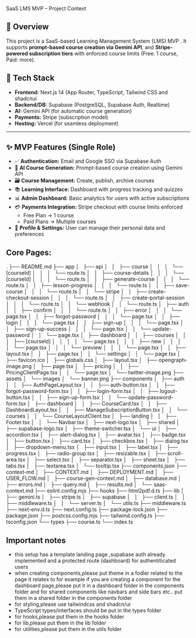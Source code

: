  SaaS LMS MVP – Project Context

## 📌 Overview

This project is a SaaS-based Learning Management System (LMS) MVP . It supports **prompt-based course creation via Gemini API**, and **Stripe-powered subscription tiers** with enforced course limits (Free: 1 course, Paid: more).

## 🧱 Tech Stack

- **Frontend:** Next.js 14 (App Router, TypeScript, Tailwind CSS and shadcnui
- **Backend/DB:** Supabase (PostgreSQL, Supabase Auth, Realtime)
- **AI:** Gemini API (for automatic course generation)
- **Payments:** Stripe (subscription model)
- **Hosting:** Vercel (for seamless deployment)

---

## ✨ MVP Features (Single Role)

- ✅ **Authentication:** Email and Google SSO via Supabase Auth
- 🧠 **AI Course Generation:** Prompt-based course creation using Gemini API
- 🗃️ **Course Management:** Create, publish, archive courses
- 📚 **Learning Interface:** Dashboard with progress tracking and quizzes
- 📊 **Admin Dashboard:** Basic analytics for users with active subscriptions
- 💳 **Payments Integration:** Stripe checkout with course limits enforced
  - Free Plan → 1 course
  - Paid Plans → Multiple courses
- 👤 **Profile & Settings:** User can manage their personal data and preferences

## **Core Pages:**
.
├── README.md
├── app
│   ├── api
│   │   ├── course
│   │   │   └── [courseId]
│   │   │       └── route.ts
│   │   ├── course-details
│   │   │   └── [courseId]
│   │   │       └── route.ts
│   │   ├── generate-course
│   │   │   └── route.ts
│   │   ├── lesson-progress
│   │   │   └── route.ts
│   │   ├── save-course
│   │   │   └── route.ts
│   │   └── stripe
│   │       ├── create-checkout-session
│   │       │   └── route.ts
│   │       ├── create-portal-session
│   │       │   └── route.ts
│   │       └── webhook
│   │           └── route.ts
│   ├── auth
│   │   ├── confirm
│   │   │   └── route.ts
│   │   ├── error
│   │   │   └── page.tsx
│   │   ├── forgot-password
│   │   │   └── page.tsx
│   │   ├── login
│   │   │   └── page.tsx
│   │   ├── sign-up
│   │   │   └── page.tsx
│   │   ├── sign-up-success
│   │   │   └── page.tsx
│   │   └── update-password
│   │       └── page.tsx
│   ├── dashboard
│   │   ├── courses
│   │   │   ├── [courseId]
│   │   │   │   └── page.tsx
│   │   │   ├── new
│   │   │   │   └── page.tsx
│   │   │   └── preview
│   │   │       └── page.tsx
│   │   ├── layout.tsx
│   │   ├── page.tsx
│   │   └── settings
│   │       └── page.tsx
│   ├── favicon.ico
│   ├── globals.css
│   ├── layout.tsx
│   ├── opengraph-image.png
│   ├── page.tsx
│   ├── pricing
│   │   ├── PricingClientPage.tsx
│   │   └── page.tsx
│   └── twitter-image.png
├── assets
│   └── images
│       └── banner.png
├── components
│   ├── auth
│   │   ├── AuthPageLayout.tsx
│   │   ├── auth-button.tsx
│   │   ├── forgot-password-form.tsx
│   │   ├── login-form.tsx
│   │   ├── logout-button.tsx
│   │   ├── sign-up-form.tsx
│   │   └── update-password-form.tsx
│   ├── dashboard
│   │   ├── CourseCard.tsx
│   │   ├── DashboardLayout.tsx
│   │   ├── ManageSubscriptionButton.tsx
│   │   └── courses
│   │       └── CourseLayoutClient.tsx
│   ├── landing
│   │   ├── Footer.tsx
│   │   └── Navbar.tsx
│   ├── next-logo.tsx
│   ├── shared
│   ├── supabase-logo.tsx
│   ├── theme-switcher.tsx
│   └── ui
│       ├── accordion.tsx
│       ├── alert-dialog.tsx
│       ├── avatar.tsx
│       ├── badge.tsx
│       ├── button.tsx
│       ├── card.tsx
│       ├── checkbox.tsx
│       ├── dialog.tsx
│       ├── dropdown-menu.tsx
│       ├── input.tsx
│       ├── label.tsx
│       ├── progress.tsx
│       ├── radio-group.tsx
│       ├── resizable.tsx
│       ├── scroll-area.tsx
│       ├── select.tsx
│       ├── separator.tsx
│       ├── sheet.tsx
│       ├── tabs.tsx
│       ├── textarea.tsx
│       └── tooltip.tsx
├── components.json
├── context-md
│   ├── CONTEXT.md
│   ├── DEPLOYMENT.md
│   ├── USER_FLOW.md
│   ├── course-gen-context.md
│   ├── database.md
│   ├── errors.md
│   ├── query.md
│   ├── results.md
│   └── saas-context.md
├── eslint.config.mjs
├── hooks
├── html2pdf.d.ts
├── lib
│   ├── gemini.ts
│   ├── stripe.ts
│   ├── supabase
│   │   ├── client.ts
│   │   ├── middleware.ts
│   │   └── server.ts
│   └── utils.ts
├── middleware.ts
├── next-env.d.ts
├── next.config.ts
├── package-lock.json
├── package.json
├── postcss.config.mjs
├── tailwind.config.ts
├── tsconfig.json
└── types
    ├── course.ts
    └── index.ts
## Important notes
- this setup has a template landing page ,supabase auth already implemented and a protected route (dashboard) for authentiticated users
- when creating components,please put theme in a fodler related to the page it relates to
for example if you are creating a component for the dashboard page,please put it in a dashboard folder in the components folder and for shared components like navbars and side bars etc.. put them in a shared folder in the components folder
- for styling,please use tailwindcss and shadcn/ui
- TypeScript types/interfaces should be put in the types folder
- for hooks,please put them in the hooks folder
- for lib,please put them in the lib folder
- for utilities,please put them in the utils folder
